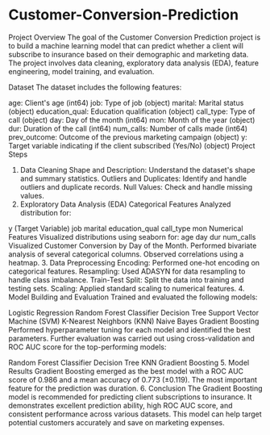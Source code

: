 # Customer-Conversion-Prediction

Project Overview
The goal of the Customer Conversion Prediction project is to build a machine learning model that can predict whether a client will subscribe to insurance based on their demographic and marketing data. The project involves data cleaning, exploratory data analysis (EDA), feature engineering, model training, and evaluation.

Dataset
The dataset includes the following features:

age: Client's age (int64)
job: Type of job (object)
marital: Marital status (object)
education_qual: Education qualification (object)
call_type: Type of call (object)
day: Day of the month (int64)
mon: Month of the year (object)
dur: Duration of the call (int64)
num_calls: Number of calls made (int64)
prev_outcome: Outcome of the previous marketing campaign (object)
y: Target variable indicating if the client subscribed (Yes/No) (object)
Project Steps
1. Data Cleaning
Shape and Description: Understand the dataset's shape and summary statistics.
Outliers and Duplicates: Identify and handle outliers and duplicate records.
Null Values: Check and handle missing values.
2. Exploratory Data Analysis (EDA)
Categorical Features
Analyzed distribution for:

y (Target Variable)
job
marital
education_qual
call_type
mon
Numerical Features
Visualized distributions using seaborn for:
age
day
dur
num_calls
Visualized Customer Conversion by Day of the Month.
Performed bivariate analysis of several categorical columns.
Observed correlations using a heatmap.
3. Data Preprocessing
Encoding: Performed one-hot encoding on categorical features.
Resampling: Used ADASYN for data resampling to handle class imbalance.
Train-Test Split: Split the data into training and testing sets.
Scaling: Applied standard scaling to numerical features.
4. Model Building and Evaluation
Trained and evaluated the following models:

Logistic Regression
Random Forest Classifier
Decision Tree
Support Vector Machine (SVM)
K-Nearest Neighbors (KNN)
Naive Bayes
Gradient Boosting
Performed hyperparameter tuning for each model and identified the best parameters. Further evaluation was carried out using cross-validation and ROC AUC score for the top-performing models:

Random Forest Classifier
Decision Tree
KNN
Gradient Boosting
5. Model Results
Gradient Boosting emerged as the best model with a ROC AUC score of 0.986 and a mean accuracy of 0.773 (±0.119).
The most important feature for the prediction was duration.
6. Conclusion
The Gradient Boosting model is recommended for predicting client subscriptions to insurance. It demonstrates excellent prediction ability, high ROC AUC score, and consistent performance across various datasets. This model can help target potential customers accurately and save on marketing expenses.
